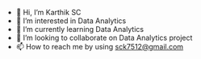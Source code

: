 - 👋 Hi, I’m Karthik SC
- 👀 I’m interested in Data Analytics 
- 🌱 I’m currently learning Data Analytics 
- 💞️ I’m looking to collaborate on Data Analytics project
- 📫 How to reach me by using sck7512@gmail.com 

<!---
KarthikgowdaSC/KarthikgowdaSC is a ✨ special ✨ repository because its `README.md` (this file) appears on your GitHub profile.
You can click the Preview link to take a look at your changes.
--->
